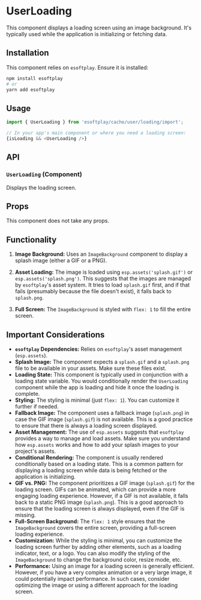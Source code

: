 # UserLoading

This component displays a loading screen using an image background. It's typically used while the application is initializing or fetching data.

## Installation

This component relies on `esoftplay`. Ensure it is installed:

```bash
npm install esoftplay
# or
yarn add esoftplay
```

## Usage

```javascript
import { UserLoading } from 'esoftplay/cache/user/loading/import';

// In your app's main component or where you need a loading screen:
{isLoading && <UserLoading />}
```

## API

### `UserLoading` (Component)

Displays the loading screen.

## Props

This component does not take any props.

## Functionality

1.  **Image Background:** Uses an `ImageBackground` component to display a splash image (either a GIF or a PNG).

2.  **Asset Loading:** The image is loaded using `esp.assets('splash.gif')` or `esp.assets('splash.png')`. This suggests that the images are managed by `esoftplay`'s asset system.  It tries to load `splash.gif` first, and if that fails (presumably because the file doesn't exist), it falls back to `splash.png`.

3.  **Full Screen:** The `ImageBackground` is styled with `flex: 1` to fill the entire screen.

## Important Considerations

*   **`esoftplay` Dependencies:** Relies on `esoftplay`'s asset management (`esp.assets`).
*   **Splash Image:**  The component expects a `splash.gif` and a `splash.png` file to be available in your assets.  Make sure these files exist.
*   **Loading State:** This component is typically used in conjunction with a loading state variable.  You would conditionally render the `UserLoading` component while the app is loading and hide it once the loading is complete.
*   **Styling:**  The styling is minimal (just `flex: 1`).  You can customize it further if needed.
*   **Fallback Image:** The component uses a fallback image (`splash.png`) in case the GIF image (`splash.gif`) is not available. This is a good practice to ensure that there is always a loading screen displayed.
*   **Asset Management:** The use of `esp.assets` suggests that `esoftplay` provides a way to manage and load assets.  Make sure you understand how `esp.assets` works and how to add your splash images to your project's assets.
*   **Conditional Rendering:** The component is usually rendered conditionally based on a loading state. This is a common pattern for displaying a loading screen while data is being fetched or the application is initializing.
* **GIF vs. PNG:** The component prioritizes a GIF image (`splash.gif`) for the loading screen.  GIFs can be animated, which can provide a more engaging loading experience.  However, if a GIF is not available, it falls back to a static PNG image (`splash.png`).  This is a good approach to ensure that the loading screen is always displayed, even if the GIF is missing.
* **Full-Screen Background:** The `flex: 1` style ensures that the `ImageBackground` covers the entire screen, providing a full-screen loading experience.
* **Customization:** While the styling is minimal, you can customize the loading screen further by adding other elements, such as a loading indicator, text, or a logo.  You can also modify the styling of the `ImageBackground` to change the background color, resize mode, etc.
* **Performance:**  Using an image for a loading screen is generally efficient.  However, if you have a very complex animation or a very large image, it could potentially impact performance.  In such cases, consider optimizing the image or using a different approach for the loading screen.
